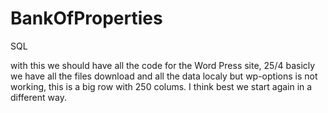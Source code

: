 # BankOfProperties
SQL

with this we should have all the code for the Word Press site,
25/4 basicly we have all the files download and all the data localy but wp-options is not working, this is a big row with 250 colums.
I think best we start again in a different way. 
